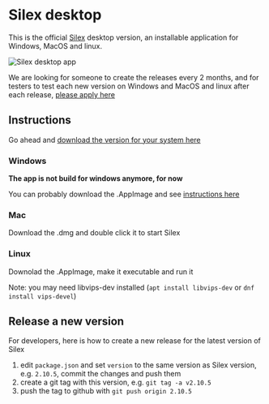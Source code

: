 # Silex desktop

This is the official [Silex](https://www.silex.me) desktop version, an installable application for Windows, MacOS and linux.

![Silex desktop app](https://user-images.githubusercontent.com/715377/36344714-bf264de2-141e-11e8-8c87-f698e96d91c9.png)


We are looking for someone to create the releases every 2 months, and for testers to test each new version on Windows and MacOS and linux after each release, [please apply here](https://github.com/silexlabs/Silex/issues/927)

## Instructions

Go ahead and [download the version for your system here](https://github.com/lexoyo/silex-desktop/releases)

### Windows

__The app is not build for windows anymore, for now__ 

You can probably download the .AppImage and see [instructions here](https://discourse.appimage.org/t/run-appimage-on-windows/177)

### Mac

Download the .dmg and double click it to start Silex

### Linux

Downolad the .AppImage, make it executable and run it

Note: you may need libvips-dev installed (`apt install libvips-dev` or `dnf install vips-devel`)


## Release a new version

For developers, here is how to create a new release for the latest version of Silex

1. edit `package.json` and set `version` to the same version as Silex version, e.g. `2.10.5`, commit the changes and push them
2. create a git tag with this version, e.g. `git tag -a v2.10.5`
3. push the tag to github with `git push origin 2.10.5`

